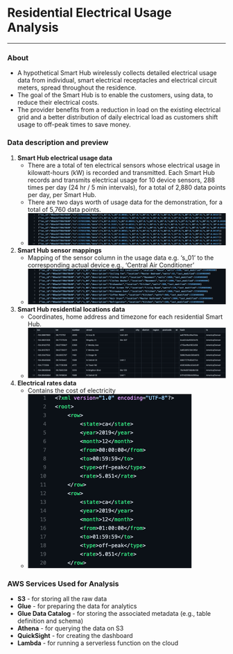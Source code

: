 # Residential Electrical Usage Analysis

----
### About


* A hypothetical Smart Hub wirelessly collects detailed electrical usage data from individual, smart electrical receptacles and electrical circuit meters, spread throughout the residence.
* The goal of the Smart Hub is to enable the customers, using data, to reduce their electrical costs.
* The provider benefits from a reduction in load on the existing electrical grid and a better distribution of daily electrical load as customers shift usage to off-peak times to save money.

### Data description and preview

1. **Smart Hub electrical usage data**
   * There are a total of ten electrical sensors whose electrical usage in kilowatt-hours (kW) is recorded and transmitted. Each Smart Hub records and transmits electrical usage for 10 device sensors, 288 times per day (24 hr / 5 min intervals), for a total of 2,880 data points per day, per Smart Hub. 
   * There are two days worth of usage data for the demonstration, for a total of 5,760 data points.
   * ![](docs/usage_data.png)
2. **Smart Hub sensor mappings**
   * Mapping of the sensor column in the usage data e.g. ‘s_01’ to the corresponding actual device e.g., ‘Central Air Conditioner’
   * ![](docs/mappings_data.png)
3. **Smart Hub residential locations data**
   * Coordinates, home address and timezone for each residential Smart Hub.
   * ![](docs/locations_data.png)
4. **Electrical rates data**
   * Contains the cost of electricity
   * ![](docs/rates_data.png)

### AWS Services Used for Analysis

* **S3** - for storing all the raw data
* **Glue** - for preparing the data for analytics
* **Glue Data Catalog** - for storing the associated metadata (e.g., table definition and schema) 
* **Athena** - for querying the data on S3
* **QuickSight** - for creating the dashboard
* **Lambda** - for running a serverless function on the cloud